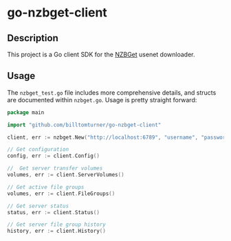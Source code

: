 # go-nzbget-client

## Description

This project is a Go client SDK for the [NZBGet](https://nzbget.net/) usenet
downloader.

## Usage

The `nzbget_test.go` file includes more comprehensive details, and structs are
documented within `nzbget.go`.  Usage is pretty straight forward:

```go
package main

import "github.com/billtomturner/go-nzbget-client"

client, err := nzbget.New("http://localhost:6789", "username", "password")

// Get configuration
config, err := client.Config()

//  Get server transfer volumes
volumes, err := client.ServerVolumes()

// Get active file groups
volumes, err := client.FileGroups()

// Get server status
status, err := client.Status()

// Get server file group history
history, err := client.History()
```
